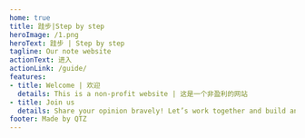 ```yaml
---
home: true
title: 跬步|Step by step
heroImage: /1.png
heroText: 跬步 | Step by step
tagline: Our note website
actionText: 进入
actionLink: /guide/
features:
- title: Welcome | 欢迎
  details: This is a non-profit website | 这是一个非盈利的网站
- title: Join us
  details: Share your opinion bravely! Let’s work together and build an excellent note website belong us!
footer: Made by QTZ
---
```

